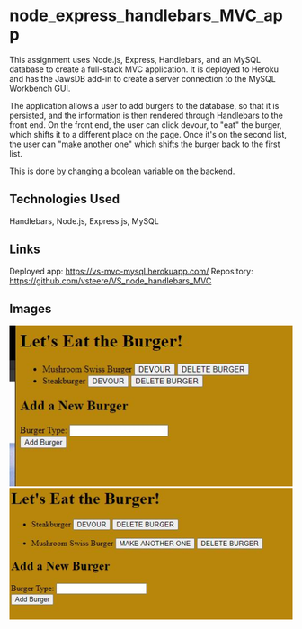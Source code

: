 # node_express_handlebars_MVC_app

This assignment uses Node.js, Express, Handlebars, and an MySQL database to create a full-stack MVC application. It is deployed to Heroku and has the JawsDB add-in to create a server connection to the MySQL Workbench GUI. 

The application allows a user to add burgers to the database, so that it is persisted, and the information is then rendered through Handlebars to the front end. On the front end, the user can click devour, to "eat" the burger, which shifts it to a different place on the page. Once it's on the second list, the user can "make another one" which shifts the burger back to the first list. 

This is done by changing a boolean variable on the backend. 

## Technologies Used
Handlebars, Node.js, Express.js, MySQL

## Links
Deployed app: https://vs-mvc-mysql.herokuapp.com/
Repository: https://github.com/vsteere/VS_node_handlebars_MVC

## Images
![Alt text](/public/assets/img/pic1.JPG?raw=true "picture 1")
![Alt text](/public/assets/img/pic2.JPG?raw=true "picture 2")
